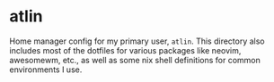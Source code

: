 # atlin

Home manager config for my primary user, `atlin`. This directory also includes most of the dotfiles for various packages like neovim, awesomewm, etc., as well as some nix shell definitions for common environments I use.
